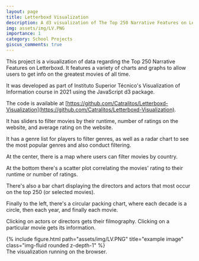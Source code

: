 ```yaml
---
layout: page
title: Letterboxd Visualization 
description: A d3 visualization of The Top 250 Narrative Features on Letterboxd.
img: assets/img/LV.PNG
importance: 1
category: School Projects
giscus_comments: true
---
```


This project is a visualization of data regarding the Top 250 Narrative Features on Letterboxd. It features a variety of charts and graphs to allow users to get info on the greatest movies of all time.

It was developed as part of Instituto Superior Técnico's Visualization of Information course in 2021 using the JavaScript d3 package.

The code is available at [https://github.com/Catralitos/Letterboxd-Visualization](https://github.com/Catralitos/Letterboxd-Visualization).

It has sliders to filter movies by their runtime, number of ratings on the website, and average rating on the website.

It has a genre list for players to filter genres, as well as a radar chart to see the most popular genres and also conduct filtering.

At the center, there is a map where users can filter movies by country.

At the bottom there's a scatter plot correlating the movies' rating to their runtime or number of ratings.

There's also a bar chart displaying the directors and actors that most occur on the top 250 (or selected movies).

Finally to the left, there's a circular packing chart, where each decade is a circle, then each year, and finally each movie.

Clicking on actors or directors gets their filmography. Clicking on a particular movie gets its information.

<div class="row">
    <div class="col-sm mt-3 mt-md-0">
        {% include figure.html path="assets/img/LV.PNG" title="example image" class="img-fluid rounded z-depth-1" %}
    </div>
</div>
<div class="caption">
    The visualization running on the browser.
</div>
